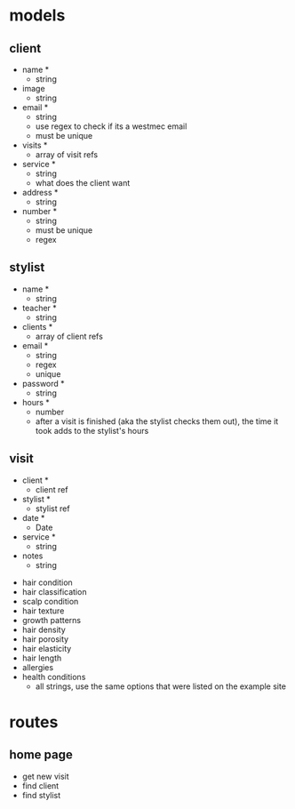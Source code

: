# models

 
## client
<!-- BASIC INFORMATION -->
- name * 
    - string
- image 
    - string
- email * 
    - string
    - use regex to check if its a westmec email
    - must be unique
- visits * 
    - array of visit refs 
- service * 
    - string
    - what does the client want
- address * 
    - string
- number * 
    - string
    - must be unique
    - regex
 
 
## stylist
- name * 
    - string
- teacher *
    - string
- clients *
    - array of client refs
- email *
    - string 
    - regex
    - unique
- password *
    - string
- hours * 
    - number
    - after a visit is finished (aka the stylist checks them out), the time it took adds to the stylist's hours
 
 
## visit
<!-- BASIC INFORMATION -->
- client * 
    - client ref
- stylist * 
    - stylist ref
- date *
    - Date
- service * 
    - string
- notes 
    - string
<!-- ADVANCED INFORMATION -->
- hair condition
- hair classification
- scalp condition
- hair texture
- growth patterns
- hair density
- hair porosity
- hair elasticity
- hair length
- allergies
- health conditions
    - all strings, use the same options that were listed on the example site
 
# routes
 
## home page
- get new visit
- find client
- find stylist
